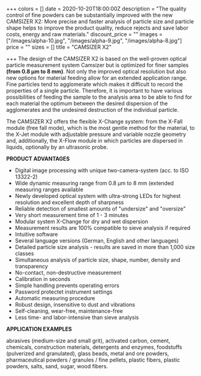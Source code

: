 +++
colors = []
date = 2020-10-20T18:00:00Z
description = "The quality control of fine powders can be substantially improved with the new CAMSIZER X2: More precise and faster analysis of particle size and particle shape helps to improve the product quality, reduce rejects and save labor costs, energy and raw materials."
discount_price = ""
images = ["/images/alpha-10.jpg", "/images/alpha-9.jpg", "/images/alpha-8.jpg"]
price = ""
sizes = []
title = "CAMSIZER X2"

+++
The design of the CAMSIZER X2 is based on the well-proven optical particle measurement system Camsizer but is optimized for finer samples **(from 0.8 µm to 8 mm)**. Not only the improved optical resolution but also new options for material feeding allow for an extended application range. Fine particles tend to agglomerate which makes it difficult to record the properties of a single particle. Therefore, it is important to have various possibilities of feeding the sample to the analysis area to be able to find for each material the optimum between the desired dispersion of the agglomerates and the undesired destruction of the individual particle.

The CAMSIZER X2 offers the flexible X-Change system: from the X-Fall module (free fall mode), which is the most gentle method for the material, to the X-Jet module with adjustable pressure and variable nozzle geometry and, additionally, the X-Flow module in which particles are dispersed in liquids, optionally by an ultrasonic probe.

**PRODUCT ADVANTAGES**

* Digital image processing with unique two-camera-system (acc. to ISO 13322-2)
* Wide dynamic measuring range from 0.8 µm to 8 mm (extended measuring ranges available
* Newly developed optical system with ultra-strong LEDs for highest resolution and excellent depth of sharpness
* Reliable detection of smallest amounts of "undersize" and "oversize"
* Very short measurement time of 1 - 3 minutes
* Modular system X-Change for dry and wet dispersion
* Measurement results are 100% compatible to sieve analysis if required
* Intuitive software
* Several language versions (German, English and other languages)
* Detailed particle size analysis - results are saved in more than 1,000 size classes
* Simultaneous analysis of particle size, shape, number, density and transparency
* No-contact, non-destructive measurement
* Calibration in seconds
* Simple handling prevents operating errors
* Password protectet instrument settings
* Automatic measuring procedure
* Robust design, insensitive to dust and vibrations
* Self-cleaning, wear-free, maintenance-free
* Less time- and labor-intensive than sieve analysis

**APPLICATION EXAMPLES**

abrasives (medium-size and small grit), activated carbon, cement, chemicals, construction materials, detergents and enzymes, foodstuffs (pulverized and granulated), glass beads, metal and ore powders, pharmaceutical powders / granules / fine pellets, plastic fibers, plastic powders, salts, sand, sugar, wood fibers.